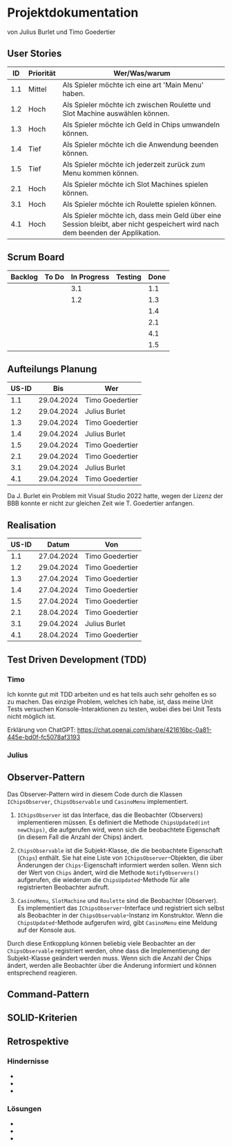 # Projektdokumentation

von Julius Burlet und Timo Goedertier

## User Stories

| ID | Priorität | Wer/Was/warum |
| ------- | ------- | ------- | 
|1.1|Mittel|Als Spieler möchte ich eine art 'Main Menu' haben.|
|1.2|Hoch|Als Spieler möchte ich zwischen Roulette und Slot Machine auswählen können.|
|1.3|Hoch|Als Spieler möchte ich Geld in Chips umwandeln können.|
|1.4|Tief|Als Spieler möchte ich die Anwendung beenden können.|
|1.5|Tief|Als Spieler möchte ich jederzeit zurück zum Menu kommen können.
|2.1|Hoch|Als Spieler möchte ich Slot Machines spielen können.|
|3.1|Hoch|Als Spieler möchte ich Roulette spielen können.|
|4.1|Hoch|Als Spieler möchte ich, dass mein Geld über eine Session bleibt, aber nicht gespeichert wird nach dem beenden der Applikation.|

## Scrum Board

| Backlog | To Do | In Progress | Testing | Done |
| ------- | ----- | ----------- | ------- | ---- |
|         |       |3.1          |         |1.1|
|         |       |1.2          |         |1.3|
|         |       |             |         |1.4|
|         |       |             |         |2.1|
|         |       |             |         |4.1|
|         |       |             |         |1.5|

## Aufteilungs Planung

| US-ID | Bis | Wer |
| ----- | ----- | --- |
| 1.1   |29.04.2024|Timo Goedertier|
| 1.2   |29.04.2024|Julius Burlet|
| 1.3   |29.04.2024|Timo Goedertier|
| 1.4   |29.04.2024|Julius Burlet|
| 1.5   |29.04.2024|Timo Goedertier|
| 2.1   |29.04.2024|Timo Goedertier|
| 3.1   |29.04.2024|Julius Burlet|
| 4.1   |29.04.2024|Timo Goedertier|

Da J. Burlet ein Problem mit Visual Studio 2022 hatte, wegen der Lizenz der BBB konnte er nicht zur gleichen Zeit wie T. Goedertier anfangen.

## Realisation

| US-ID | Datum | Von |
| ----- | ----- | --- |
| 1.1   |27.04.2024|Timo Goedertier|
| 1.2   |29.04.2024|Timo Goedertier|
| 1.3   |27.04.2024|Timo Goedertier|
| 1.4   |27.04.2024|Timo Goedertier|
| 1.5   |27.04.2024|Timo Goedertier|
| 2.1   |28.04.2024|Timo Goedertier|
| 3.1   |29.04.2024|Julius Burlet|
| 4.1   |28.04.2024|Timo Goedertier|

## Test Driven Development (TDD)

### Timo

Ich konnte gut mit TDD arbeiten und es hat teils auch sehr geholfen es so zu machen. Das einzige Problem, welches ich habe, ist, dass meine Unit Tests versuchen Konsole-Interaktionen zu testen, wobei dies bei Unit Tests nicht möglich ist.

Erklärung von ChatGPT: https://chat.openai.com/share/421616bc-0a81-445e-bd0f-fc5078af3193

### Julius



## Observer-Pattern

Das Observer-Pattern wird in diesem Code durch die Klassen `IChipsObserver`, `ChipsObservable` und `CasinoMenu` implementiert.

1. `IChipsObserver` ist das Interface, das die Beobachter (Observers) implementieren müssen. Es definiert die Methode `ChipsUpdated(int newChips)`, die aufgerufen wird, wenn sich die beobachtete Eigenschaft (in diesem Fall die Anzahl der Chips) ändert.

2. `ChipsObservable` ist die Subjekt-Klasse, die die beobachtete Eigenschaft (`Chips`) enthält. Sie hat eine Liste von `IChipsObserver`-Objekten, die über Änderungen der `Chips`-Eigenschaft informiert werden sollen. Wenn sich der Wert von `Chips` ändert, wird die Methode `NotifyObservers()` aufgerufen, die wiederum die `ChipsUpdated`-Methode für alle registrierten Beobachter aufruft.

3. `CasinoMenu`, `SlotMachine` und `Roulette` sind die Beobachter (Observer). Es implementiert das `IChipsObserver`-Interface und registriert sich selbst als Beobachter in der `ChipsObservable`-Instanz im Konstruktor. Wenn die `ChipsUpdated`-Methode aufgerufen wird, gibt `CasinoMenu` eine Meldung auf der Konsole aus.

Durch diese Entkopplung können beliebig viele Beobachter an der `ChipsObservable` registriert werden, ohne dass die Implementierung der Subjekt-Klasse geändert werden muss. Wenn sich die Anzahl der Chips ändert, werden alle Beobachter über die Änderung informiert und können entsprechend reagieren.

## Command-Pattern



## SOLID-Kriterien



## Retrospektive

### Hindernisse

- 

-

-

### Lösungen

- 

-

-


